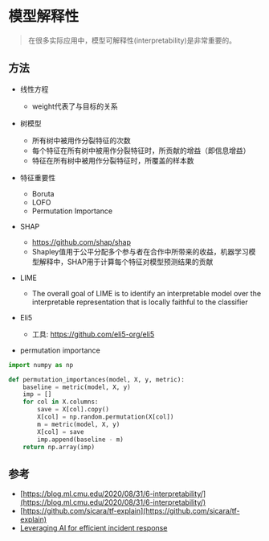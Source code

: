 # 模型解释性
> 在很多实际应用中，模型可解释性(interpretability)是非常重要的。


## 方法

- 线性方程
  - weight代表了与目标的关系

- 树模型
  - 所有树中被用作分裂特征的次数
  - 每个特征在所有树中被用作分裂特征时，所贡献的增益（即信息增益）
  - 特征在所有树中被用作分裂特征时，所覆盖的样本数

- 特征重要性
  - Boruta
  - LOFO
  - Permutation Importance

- SHAP
  - https://github.com/shap/shap
  - Shapley值用于公平分配多个参与者在合作中所带来的收益，机器学习模型解释中，SHAP用于计算每个特征对模型预测结果的贡献

- LIME
  - The overall goal of LIME is to identify an interpretable model over the interpretable representation that is locally faithful to the classifier


- Eli5
  - 工具: https://github.com/eli5-org/eli5


- permutation importance
```python
import numpy as np

def permutation_importances(model, X, y, metric):
    baseline = metric(model, X, y)
    imp = []
    for col in X.columns:
        save = X[col].copy()
        X[col] = np.random.permutation(X[col])
        m = metric(model, X, y)
        X[col] = save
        imp.append(baseline - m)
    return np.array(imp)
```


## 参考
- [https://blog.ml.cmu.edu/2020/08/31/6-interpretability/](https://blog.ml.cmu.edu/2020/08/31/6-interpretability/)
- [https://github.com/sicara/tf-explain](https://github.com/sicara/tf-explain)
- [Leveraging AI for efficient incident response](https://engineering.fb.com/2024/06/24/data-infrastructure/leveraging-ai-for-efficient-incident-response/)

